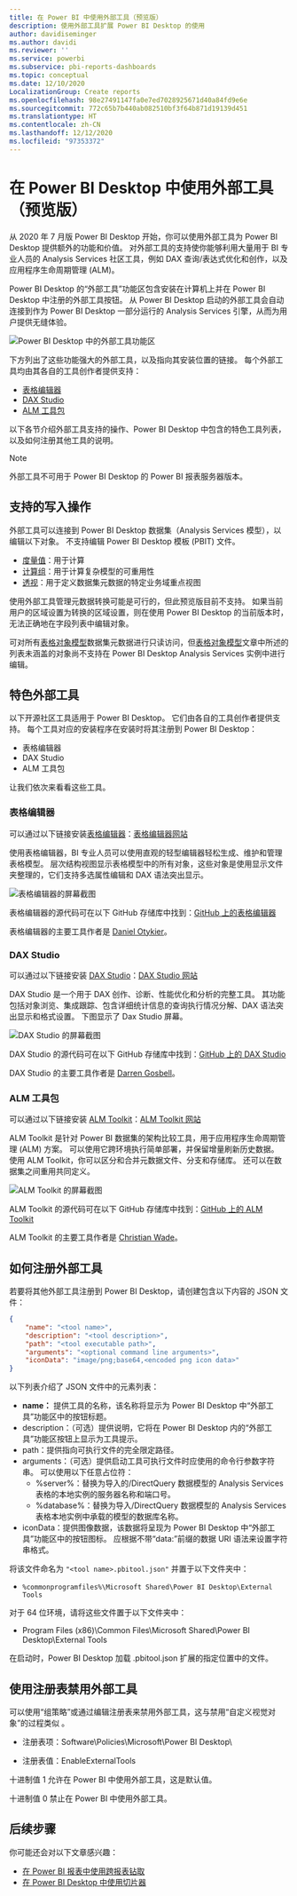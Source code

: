```yaml
---
title: 在 Power BI 中使用外部工具（预览版）
description: 使用外部工具扩展 Power BI Desktop 的使用
author: davidiseminger
ms.author: davidi
ms.reviewer: ''
ms.service: powerbi
ms.subservice: pbi-reports-dashboards
ms.topic: conceptual
ms.date: 12/10/2020
LocalizationGroup: Create reports
ms.openlocfilehash: 98e27491147fa0e7ed7028925671d40a84fd9e6e
ms.sourcegitcommit: 772c65b7b440ab082510bf3f64b871d19139d451
ms.translationtype: HT
ms.contentlocale: zh-CN
ms.lasthandoff: 12/12/2020
ms.locfileid: "97353372"
---
```

# <a name="using-external-tools-in-power-bi-desktop-preview"></a>在 Power BI Desktop 中使用外部工具（预览版）

从 2020 年 7 月版 Power BI Desktop 开始，你可以使用外部工具为 Power BI Desktop 提供额外的功能和价值。 对外部工具的支持使你能够利用大量用于 BI 专业人员的 Analysis Services 社区工具，例如 DAX 查询/表达式优化和创作，以及应用程序生命周期管理 (ALM)。

Power BI Desktop 的“外部工具”功能区包含安装在计算机上并在 Power BI Desktop 中注册的外部工具按钮。 从 Power BI Desktop 启动的外部工具会自动连接到作为 Power BI Desktop 一部分运行的 Analysis Services 引擎，从而为用户提供无缝体验。

![Power BI Desktop 中的外部工具功能区](media/desktop-external-tools/desktop-external-tools-01.png)

下方列出了这些功能强大的外部工具，以及指向其安装位置的链接。 每个外部工具均由其各自的工具创作者提供支持：

* [表格编辑器](https://tabulareditor.com/)
* [DAX Studio](https://daxstudio.org)
* [ALM 工具包](http://alm-toolkit.com)


以下各节介绍外部工具支持的操作、Power BI Desktop 中包含的特色工具列表，以及如何注册其他工具的说明。

> [!NOTE]
> 外部工具不可用于 Power BI Desktop 的 Power BI 报表服务器版本。

## <a name="supported-write-operations"></a>支持的写入操作

外部工具可以连接到 Power BI Desktop 数据集（Analysis Services 模型），以编辑以下对象。 不支持编辑 Power BI Desktop 模板 (PBIT) 文件。

* [度量值](/analysis-services/tabular-models/measures-ssas-tabular)：用于计算
* [计算组](/analysis-services/tabular-models/calculation-groups)：用于计算复杂模型的可重用性
* [透视](/analysis-services/tabular-models/perspectives-ssas-tabular)：用于定义数据集元数据的特定业务域重点视图

使用外部工具管理元数据转换可能是可行的，但此预览版目前不支持。 如果当前用户的区域设置为转换的区域设置，则在使用 Power BI Desktop 的当前版本时，无法正确地在字段列表中编辑对象。 

可对所有[表格对象模型](/analysis-services/tom/introduction-to-the-tabular-object-model-tom-in-analysis-services-amo)数据集元数据进行只读访问，但[表格对象模型](/analysis-services/tom/introduction-to-the-tabular-object-model-tom-in-analysis-services-amo)文章中所述的列表未涵盖的对象尚不支持在 Power BI Desktop Analysis Services 实例中进行编辑。


## <a name="featured-external-tools"></a>特色外部工具

以下开源社区工具适用于 Power BI Desktop。 它们由各自的工具创作者提供支持。 每个工具对应的安装程序在安装时将其注册到 Power BI Desktop：

* 表格编辑器
* DAX Studio
* ALM 工具包

让我们依次来看看这些工具。

### <a name="tabular-editor"></a>表格编辑器

可以通过以下链接安装[表格编辑器](https://tabulareditor.com/)：[表格编辑器网站](https://tabulareditor.com/)

使用表格编辑器，BI 专业人员可以使用直观的轻型编辑器轻松生成、维护和管理表格模型。 层次结构视图显示表格模型中的所有对象，这些对象是使用显示文件夹整理的，它们支持多选属性编辑和 DAX 语法突出显示。

![表格编辑器的屏幕截图](media/desktop-external-tools/desktop-external-tools-02.png)

表格编辑器的源代码可在以下 GitHub 存储库中找到：[GitHub 上的表格编辑器](https://github.com/otykier/TabularEditor)

表格编辑器的主要工具作者是 [Daniel Otykier](https://www.linkedin.com/in/daniel-otykier-2231876)。


### <a name="dax-studio"></a>DAX Studio

可以通过以下链接安装 [DAX Studio](https://daxstudio.org)：[DAX Studio 网站](https://daxstudio.org)

DAX Studio 是一个用于 DAX 创作、诊断、性能优化和分析的完整工具。 其功能包括对象浏览、集成跟踪、包含详细统计信息的查询执行情况分解、DAX 语法突出显示和格式设置。 下图显示了 Dax Studio 屏幕。 

![DAX Studio 的屏幕截图](media/desktop-external-tools/desktop-external-tools-03.png)

DAX Studio 的源代码可在以下 GitHub 存储库中找到：[GitHub 上的 DAX Studio](https://github.com/DaxStudio/DaxStudio)

DAX Studio 的主要工具作者是 [Darren Gosbell](https://www.linkedin.com/in/darrengosbell)。

### <a name="alm-toolkit"></a>ALM 工具包

可以通过以下链接安装 [ALM Toolkit](http://alm-toolkit.com)：[ALM Toolkit 网站](http://alm-toolkit.com)

ALM Toolkit 是针对 Power BI 数据集的架构比较工具，用于应用程序生命周期管理 (ALM) 方案。 可以使用它跨环境执行简单部署，并保留增量刷新历史数据。 使用 ALM Toolkit，你可以区分和合并元数据文件、分支和存储库。 还可以在数据集之间重用共同定义。

![ALM Toolkit 的屏幕截图](media/desktop-external-tools/desktop-external-tools-04.png)

ALM Toolkit 的源代码可在以下 GitHub 存储库中找到：[GitHub 上的 ALM Toolkit](https://github.com/microsoft/analysis-services)

ALM Toolkit 的主要工具作者是 [Christian Wade](https://www.linkedin.com/in/christianwade1)。


## <a name="how-to-register-external-tools"></a>如何注册外部工具

若要将其他外部工具注册到 Power BI Desktop，请创建包含以下内容的 JSON 文件：

```json
{
    "name": "<tool name>",
    "description": "<tool description>",
    "path": "<tool executable path>",
    "arguments": "<optional command line arguments>",
    "iconData": "image/png;base64,<encoded png icon data>"
}
```

以下列表介绍了 JSON 文件中的元素列表：
 
* **name：** 提供工具的名称，该名称将显示为 Power BI Desktop 中“外部工具”功能区中的按钮标题。
* description：（可选）提供说明，它将在 Power BI Desktop 内的“外部工具”功能区按钮上显示为工具提示。
* path：提供指向可执行文件的完全限定路径。
* arguments：（可选）提供启动工具可执行文件时应使用的命令行参数字符串。 可以使用以下任意占位符：
    * %server%：替换为导入的/DirectQuery 数据模型的 Analysis Services 表格的本地实例的服务器名称和端口号。
    * %database%：替换为导入/DirectQuery 数据模型的 Analysis Services 表格本地实例中承载的模型的数据库名称。
* iconData：提供图像数据，该数据将呈现为 Power BI Desktop 中“外部工具”功能区中的按钮图标。 应根据不带“data:”前缀的数据 URI 语法来设置字符串格式。
 
将该文件命名为 `"<tool name>.pbitool.json"` 并置于以下文件夹中：

* `%commonprogramfiles%\Microsoft Shared\Power BI Desktop\External Tools`

对于 64 位环境，请将这些文件置于以下文件夹中：

* Program Files (x86)\Common Files\Microsoft Shared\Power BI Desktop\External Tools

在启动时，Power BI Desktop 加载 .pbitool.json 扩展的指定位置中的文件。

## <a name="disabling-external-tools-using-the-registry"></a>使用注册表禁用外部工具

可以使用“组策略”或通过编辑注册表来禁用外部工具，这与禁用“自定义视觉对象”的过程类似 。

* 注册表项：Software\Policies\Microsoft\Power BI Desktop\\

* 注册表值：EnableExternalTools

十进制值 1 允许在 Power BI 中使用外部工具，这是默认值。

十进制值 0 禁止在 Power BI 中使用外部工具。


## <a name="next-steps"></a>后续步骤

你可能还会对以下文章感兴趣：

* [在 Power BI 报表中使用跨报表钻取](desktop-cross-report-drill-through.md)
* [在 Power BI Desktop 中使用切片器](../visuals/power-bi-visualization-slicers.md)
